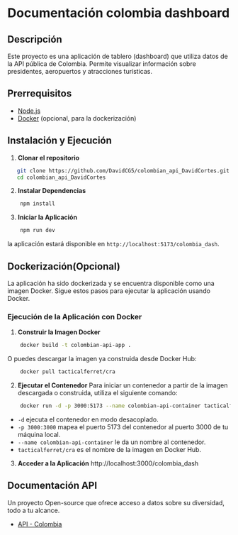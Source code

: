 # Documentación colombia dashboard

## Descripción
Este proyecto es una aplicación de tablero (dashboard) que utiliza datos de la API pública de Colombia. Permite visualizar información sobre presidentes, aeropuertos y atracciones turísticas.

## Prerrequisitos

- [Node.js](https://nodejs.org/)
-  [Docker](https://docs.docker.com/get-docker/) (opcional, para la dockerización)
## Instalación y Ejecución
1. **Clonar el repositorio**
```bash
   git clone https://github.com/DavidCG5/colombian_api_DavidCortes.git
   cd colombian_api_DavidCortes
```   
2. **Instalar Dependencias**
```bash
	npm install
```
3. **Iniciar la Aplicación**
```bash
	npm run dev
```
la aplicación estará disponible en `http://localhost:5173/colombia_dash`.
## Dockerización(Opcional)
La aplicación ha sido dockerizada y se encuentra disponible como una imagen Docker. Sigue estos pasos para ejecutar la aplicación usando Docker.

### Ejecución de la Aplicación con Docker
1. **Construir la Imagen Docker**
```bash 
	docker build -t colombian-api-app .
```
O puedes descargar la imagen ya construida desde Docker Hub:
```bash
	docker pull tacticalferret/cra
```
2. **Ejecutar el Contenedor**
Para iniciar un contenedor a partir de la imagen descargada o construida, utiliza el siguiente comando:
```bash
	docker run -d -p 3000:5173 --name colombian-api-container tacticalferret/cra
```
-   `-d` ejecuta el contenedor en modo desacoplado.
-   `-p 3000:3000` mapea el puerto 5173 del contenedor al puerto 3000 de tu máquina local.
-   `--name colombian-api-container` le da un nombre al contenedor.
-   `tacticalferret/cra` es el nombre de la imagen en Docker Hub.
3. **Acceder a la Aplicación**
http://localhost:3000/colombia_dash

## Documentación API
Un proyecto Open-source que ofrece acceso a datos sobre su diversidad, todo a tu alcance.
- [API - Colombia](https://api-colombia.com/swagger/index.html)
